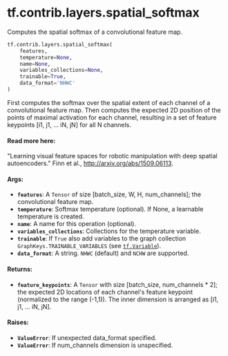 <div itemscope itemtype="http://developers.google.com/ReferenceObject">
<meta itemprop="name" content="tf.contrib.layers.spatial_softmax" />
<meta itemprop="path" content="Stable" />
</div>

# tf.contrib.layers.spatial_softmax

Computes the spatial softmax of a convolutional feature map.

``` python
tf.contrib.layers.spatial_softmax(
    features,
    temperature=None,
    name=None,
    variables_collections=None,
    trainable=True,
    data_format='NHWC'
)
```

<!-- Placeholder for "Used in" -->

First computes the softmax over the spatial extent of each channel of a
convolutional feature map. Then computes the expected 2D position of the
points of maximal activation for each channel, resulting in a set of
feature keypoints [i1, j1, ... iN, jN] for all N channels.

#### Read more here:


"Learning visual feature spaces for robotic manipulation with
deep spatial autoencoders." Finn et al., http://arxiv.org/abs/1509.06113.

#### Args:


* <b>`features`</b>: A `Tensor` of size [batch_size, W, H, num_channels]; the
  convolutional feature map.
* <b>`temperature`</b>: Softmax temperature (optional). If None, a learnable
  temperature is created.
* <b>`name`</b>: A name for this operation (optional).
* <b>`variables_collections`</b>: Collections for the temperature variable.
* <b>`trainable`</b>: If `True` also add variables to the graph collection
  `GraphKeys.TRAINABLE_VARIABLES` (see <a href="../../../tf/Variable.md"><code>tf.Variable</code></a>).
* <b>`data_format`</b>: A string. `NHWC` (default) and `NCHW` are supported.


#### Returns:


* <b>`feature_keypoints`</b>: A `Tensor` with size [batch_size, num_channels * 2];
  the expected 2D locations of each channel's feature keypoint (normalized
  to the range (-1,1)). The inner dimension is arranged as
  [i1, j1, ... iN, jN].

#### Raises:


* <b>`ValueError`</b>: If unexpected data_format specified.
* <b>`ValueError`</b>: If num_channels dimension is unspecified.